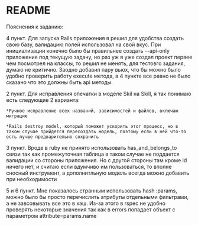 # README
Пояснения к заданию:

4 пункт. Для запуска Rails приложения я решил для удобства создать свою базу, валидацию полей использовал на свой вкус.
При инициализации конечно было бы правильнее создать --api-only приложение под текущую задачу, но раз уж я уже создал проект первее чем посмотрел на классы, то решил не менять, для тестовго задания, думаю не критично. Заодно добавил пару вьюх, что бы можно было удобно проверить работу execute метода, в 4 пункте все равно не было сказано что это должны быть api методы.

2 пункт. Для исправления опечатки в моделе Skil на Skill, я так понимаю есть следующие 2 варианта:

    *Ручное исправление всех названий, зависимостей и файлов, включаю миграцию

    *Rails destroy model, который поможет ускорить этот процесс, но в таком случае прийдется пересоздать модель, поэтому если в ней что-то есть лучше предварительно сохранить

3 пункт. Вроде в ruby не принято использовать has_and_belongs_to связи так как промежуточная таблица в таком случае не поддается валидации со стороны приложения. Но с другой стороны там кроме id ничего нет, и считаю если вдумчиво им пользоваться, то вполне сносный инструмент, а дополнитльную модель всегда можно добавить при необходимости

5 и 6 пункт. Мне показалось странным использовать  hash :params, можно было бы просто перечислить атрибуты отдельными фильтрами, а не завсовывать все это в хэш.
Из-за этого в rspec не удобно проверять некоторые значения так как в errors попадает объект с параметром attribute=params.name